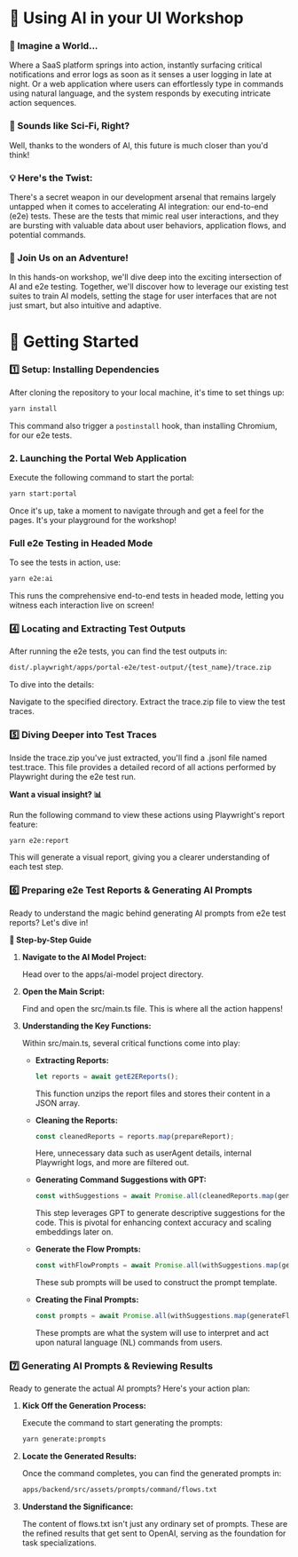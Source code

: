 # 🤖 Using AI in your UI Workshop

### 🌌 Imagine a World...

Where a SaaS platform springs into action, instantly surfacing critical notifications and error logs as soon as it
senses a user logging in late at night. Or a web application where users can effortlessly type in commands using natural
language, and the system responds by executing intricate action sequences.

### 🌠 Sounds like Sci-Fi, Right?

Well, thanks to the wonders of AI, this future is much closer than you'd think!

### 💡 Here's the Twist:

There's a secret weapon in our development arsenal that remains largely untapped when it comes to accelerating AI
integration: our end-to-end (e2e) tests.
These are the tests that mimic real user interactions, and they are bursting with valuable data about user behaviors,
application flows, and potential commands.

### 🚀 Join Us on an Adventure!

In this hands-on workshop, we'll dive deep into the exciting intersection of AI and e2e testing.
Together, we'll discover how to leverage our existing test suites to train AI models, setting the stage for user
interfaces that are not just smart, but also intuitive and adaptive.

# 🚀 Getting Started

### 1️⃣ Setup: Installing Dependencies

After cloning the repository to your local machine, it's time to set things up:

```bash
yarn install
```

This command also trigger a `postinstall` hook, than installing Chromium, for our e2e tests.

### 2. Launching the Portal Web Application

Execute the following command to start the portal:

```bash
yarn start:portal
```

Once it's up, take a moment to navigate through and get a feel for the pages. It's your playground for the workshop!

### Full e2e Testing in Headed Mode

To see the tests in action, use:

```bash
yarn e2e:ai
```

This runs the comprehensive end-to-end tests in headed mode, letting you witness each interaction live on screen!

### 4️⃣ Locating and Extracting Test Outputs

After running the e2e tests, you can find the test outputs in:

```bash
dist/.playwright/apps/portal-e2e/test-output/{test_name}/trace.zip
```

To dive into the details:

Navigate to the specified directory.
Extract the trace.zip file to view the test traces.

### 5️⃣ Diving Deeper into Test Traces

Inside the trace.zip you've just extracted, you'll find a .jsonl file named test.trace. This file provides a detailed
record of all actions performed by Playwright during the e2e test run.

**Want a visual insight? 📊**

Run the following command to view these actions using Playwright's report feature:

```bash
yarn e2e:report
```

This will generate a visual report, giving you a clearer understanding of each test step.

### 6️⃣ Preparing e2e Test Reports & Generating AI Prompts

Ready to understand the magic behind generating AI prompts from e2e test reports? Let's dive in!

**📍 Step-by-Step Guide**

1. **Navigate to the AI Model Project:**

   Head over to the apps/ai-model project directory.

2. **Open the Main Script:**

   Find and open the src/main.ts file. This is where all the action happens!

3. **Understanding the Key Functions:**

   Within src/main.ts, several critical functions come into play:

    - **Extracting Reports:**

         ```javascript
         let reports = await getE2EReports();
         ```
      This function unzips the report files and stores their content in a JSON array.

    - **Cleaning the Reports:**
         ```javascript
         const cleanedReports = reports.map(prepareReport);
         ```
      Here, unnecessary data such as userAgent details, internal Playwright logs, and more are filtered out.

    - **Generating Command Suggestions with GPT:**

         ```javascript
         const withSuggestions = await Promise.all(cleanedReports.map(generateSuggestions));
         ```
      This step leverages GPT to generate descriptive suggestions for the code.
      This is pivotal for enhancing context accuracy and scaling embeddings later on.

    - **Generate the Flow Prompts:**

        ```javascript
        const withFlowPrompts = await Promise.all(withSuggestions.map(generateFlowPrompts))
        ```
      These sub prompts will be used to construct the prompt template.

    - **Creating the Final Prompts:**

        ```javascript
        const prompts = await Promise.all(withSuggestions.map(generateFlowPrompts))
        ```
      These prompts are what the system will use to interpret and act upon natural language (NL) commands from users.

### 7️⃣ Generating AI Prompts & Reviewing Results

Ready to generate the actual AI prompts? Here's your action plan:

1. **Kick Off the Generation Process:**

   Execute the command to start generating the prompts:

   ```bash
   yarn generate:prompts
   ```

2. **Locate the Generated Results:**

   Once the command completes, you can find the generated prompts in:

   ```bash
   apps/backend/src/assets/prompts/command/flows.txt
   ```

3. **Understand the Significance:**

   The content of flows.txt isn't just any ordinary set of prompts. These are the refined results that get sent to
   OpenAI,
   serving as the foundation for task specializations.



